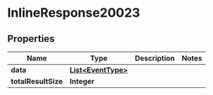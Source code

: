 
# InlineResponse20023

## Properties
Name | Type | Description | Notes
------------ | ------------- | ------------- | -------------
**data** | [**List&lt;EventType&gt;**](EventType.md) |  | 
**totalResultSize** | **Integer** |  | 




